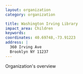 ```yaml
---
layout: organization
category: organization

title: Washington Irving Library
impact_area: Children
keywords: 
coordinates: 40.69748,-73.91223
address: |
  360 Irving Ave
  Brooklyn NY 11237
---
```

Organization's overview
